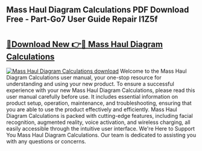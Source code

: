 ## Mass Haul Diagram Calculations PDF Download Free - Part-Go7 User Guide Repair l1Z5f

# <h2><a href="http://dfjx3js.blite.top/?on=Mass+Haul+Diagram+Calculations">🔗Download New 👉🔴 Mass Haul Diagram Calculations</a></h2>

[![Mass Haul Diagram Calculations download](https://i.imgur.com/lujVjoI.png)](http://dfjx3js.blite.top/?on=Mass+Haul+Diagram+Calculations)
Welcome to the Mass Haul Diagram Calculations user manual, your one-stop resource for understanding and using your new product. To ensure a successful experience with your new Mass Haul Diagram Calculations, please read this user manual carefully before use. It includes essential information on product setup, operation, maintenance, and troubleshooting, ensuring that you are able to use the product effectively and efficiently. Mass Haul Diagram Calculations is packed with cutting-edge features, including facial recognition, augmented reality, voice activation, and wireless charging, all easily accessible through the intuitive user interface. We're Here to Support You Mass Haul Diagram Calculations. Our team is dedicated to assisting you with any questions or concerns.
